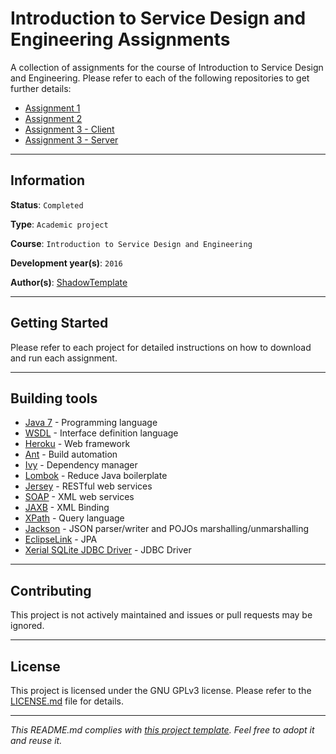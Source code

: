 # Introduction to Service Design and Engineering Assignments

A collection of assignments for the course of Introduction to Service Design 
and Engineering. Please refer to each of the following repositories to get 
further details:
* [Assignment 1](https://github.com/ShadowTemplate/introsde-2016-assignment-1)
* [Assignment 2](https://github.com/ShadowTemplate/introsde-2016-assignment-2)
* [Assignment 3 - Client](https://github.com/ShadowTemplate/introsde-2016-assignment-3-client) 
* [Assignment 3 - Server](https://github.com/ShadowTemplate/introsde-2016-assignment-3-server)

---
## Information

**Status**: `Completed`

**Type**: `Academic project`

**Course**: `Introduction to Service Design and Engineering`

**Development year(s)**: `2016`

**Author(s)**: [ShadowTemplate](https://github.com/ShadowTemplate)

---
## Getting Started

Please refer to each project for detailed instructions on how to download 
and run each assignment.

---
## Building tools

* [Java 7](http://www.oracle.com/technetwork/java/javase/downloads/jre7-downloads-1880261.html) - 
Programming language
* [WSDL](https://www.w3.org/TR/wsdl/) - Interface definition language
* [Heroku](https://www.heroku.com/) - Web framework
* [Ant](https://ant.apache.org/) - Build automation
* [Ivy](https://ant.apache.org/ivy/) - Dependency manager
* [Lombok](https://projectlombok.org/) - Reduce Java boilerplate
* [Jersey](https://jersey.github.io/) - RESTful web services
* [SOAP](https://www.w3.org/TR/soap/) - XML web services
* [JAXB](http://www.oracle.com/technetwork/articles/javase/index-140168.html) - 
XML Binding 
* [XPath](https://www.w3.org/TR/xpath-30/) - Query language 
* [Jackson](http://jackson.codehaus.org/Home) - JSON parser/writer and POJOs 
marshalling/unmarshalling
* [EclipseLink](https://www.eclipse.org/eclipselink/) - JPA
* [Xerial SQLite JDBC Driver](https://github.com/xerial/sqlite-jdbc) - JDBC 
Driver

---
## Contributing

This project is not actively maintained and issues or pull requests may be 
ignored.

---
## License

This project is licensed under the GNU GPLv3 license.
Please refer to the [LICENSE.md](LICENSE.md) file for details.

---
*This README.md complies with [this project template](
https://github.com/ShadowTemplate/project-template). Feel free to adopt it
and reuse it.*
